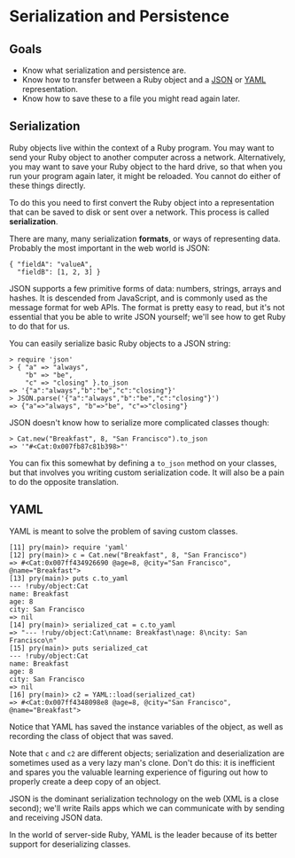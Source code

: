 # Serialization and Persistence

## Goals

*   Know what serialization and persistence are.
*   Know how to transfer between a Ruby object and a [JSON](http://en.wikipedia.org/wiki/JSON) or [YAML](http://en.wikipedia.org/wiki/Yaml) representation.
*   Know how to save these to a file you might read again later.

## Serialization

Ruby objects live within the context of a Ruby program. You may want to send your Ruby object to another computer across a network. Alternatively, you may want to save your Ruby object to the hard drive, so that when you run your program again later, it might be reloaded. You cannot do either of these things directly.

To do this you need to first convert the Ruby object into a representation that can be saved to disk or sent over a network. This process is called **serialization**.

There are many, many serialization **formats**, or ways of representing data. Probably the most important in the web world is JSON:

    { "fieldA": "valueA",
      "fieldB": [1, 2, 3] }

JSON supports a few primitive forms of data: numbers, strings, arrays and hashes. It is descended from JavaScript, and is commonly used as the message format for web APIs. The format is pretty easy to read, but it's not essential that you be able to write JSON yourself; we'll see how to get Ruby to do that for us.

You can easily serialize basic Ruby objects to a JSON string:

    > require 'json'
    > { "a" => "always",
        "b" => "be",
        "c" => "closing" }.to_json
    => '{"a":"always","b":"be","c":"closing"}'
    > JSON.parse('{"a":"always","b":"be","c":"closing"}')
    => {"a"=>"always", "b"=>"be", "c"=>"closing"}

JSON doesn't know how to serialize more complicated classes though:

    > Cat.new("Breakfast", 8, "San Francisco").to_json
    => '"#<Cat:0x007fb87c81b398>"'

You can fix this somewhat by defining a `to_json` method on your classes, but that involves you writing custom serialization code. It will also be a pain to do the opposite translation.

## YAML

YAML is meant to solve the problem of saving custom classes.

    [11] pry(main)> require 'yaml'
    [12] pry(main)> c = Cat.new("Breakfast", 8, "San Francisco")
    => #<Cat:0x007ff434926690 @age=8, @city="San Francisco", @name="Breakfast">
    [13] pry(main)> puts c.to_yaml
    --- !ruby/object:Cat
    name: Breakfast
    age: 8
    city: San Francisco
    => nil
    [14] pry(main)> serialized_cat = c.to_yaml
    => "--- !ruby/object:Cat\nname: Breakfast\nage: 8\ncity: San Francisco\n"
    [15] pry(main)> puts serialized_cat
    --- !ruby/object:Cat
    name: Breakfast
    age: 8
    city: San Francisco
    => nil
    [16] pry(main)> c2 = YAML::load(serialized_cat)
    => #<Cat:0x007ff4348098e8 @age=8, @city="San Francisco", @name="Breakfast">

Notice that YAML has saved the instance variables of the object, as well as recording the class of object that was saved.

Note that `c` and `c2` are different objects; serialization and deserialization are sometimes used as a very lazy man's clone. Don't do this: it is inefficient and spares you the valuable learning experience of figuring out how to properly create a deep copy of an object.

JSON is the dominant serialization technology on the web (XML is a close second); we'll write Rails apps which we can communicate with by sending and receiving JSON data.

In the world of server-side Ruby, YAML is the leader because of its better support for deserializing classes.